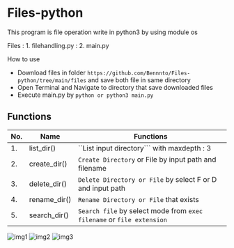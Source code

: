 # Files-python
  This program is file operation write in python3 by using module os 

  Files : 1. filehandling.py
        : 2. main.py

  How to use 
  - Download files in folder ```https://github.com/Bennnto/Files-python/tree/main/files``` and save both file in same directory
  - Open Terminal and Navigate to directory that save downloaded files
  - Execute main.py by ```python or python3 main.py```

## Functions
| No. |  Name     | Functions |
|-----|-----------|-----------|
| 1.  | list_dir()| ``List input directory``` with maxdepth : 3|
| 2.  | create_dir() | ```Create Directory``` or File by input path and filename |
| 3.  | delete_dir() | ```Delete Directory or File``` by select F or D and input path |
| 4.  | rename_dir() | ```Rename Directory or File``` that exists |
| 5.  | search_dir() | ```Search file``` by select mode from ```exec filename``` or ```file extension``` |

![img1](https://github.com/user-attachments/assets/8c44cfeb-fd20-4bd8-9503-caff8a1c11af)
![img2](https://github.com/user-attachments/assets/ff83a54f-4905-407b-b82a-030786cb311d)
![img3](https://github.com/user-attachments/assets/de83b584-b8c2-4a8d-8da5-9f5bdbbd696d)
